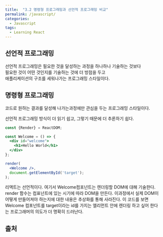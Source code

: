 ```yaml
---
title:  "3.2 명령형 프로그래밍과 선언적 프로그래밍 비교"
permalink: /javascript/
categories:
  - Javascript
tags:
  - Learning React
---
```


## 선언적 프로그래밍
선언적 프로그래밍은 필요한 것을 달성하는 과정을 하나하나 기술하는 것보다  
필요한 것이 어떤 것인지를 기술하는 것에 더 방점을 두고  
애플리케이션의 구조를 세워나가는 프로그래밍 스타일이다.

## 명령형 프로그래밍
코드로 원하는 결과를 달성해 나가는과정에만 관심을 두는 프로그래밍 스타일이다.

선언적 프로그래밍 방식이 더 읽기 쉽고, 그렇기 때문에 더 추론하기 쉽다.

```jsx
const {Render} = ReactDOM;

const Welcome = () => {
  <div id="welcome">
    <h1>Hello World</h1>
  </div>
};

render(
  <Welcome />,
  document.getElementById('target');
);
```

리액트는 선언적이다. 여기서 Welcome컴포넌트는 렌더링할 DOM에 대해 기술한다.
render 함수는 컴표넌트에 있는 시기에 따라 DOM을 만든다.
이과정에서 실제 DOM이 어떻게 만들어져야 하는지에 대한 내용은 추상화를 통해 사라진다.
이 코드를 보면 Welcome 컴포넌트를 target이라는 id를 가지는 엘리먼트 안에 렌더링 하고 싶어 한다는 프로그래머의 의도가 더 명확히 드러난다.

## 출처
[]()